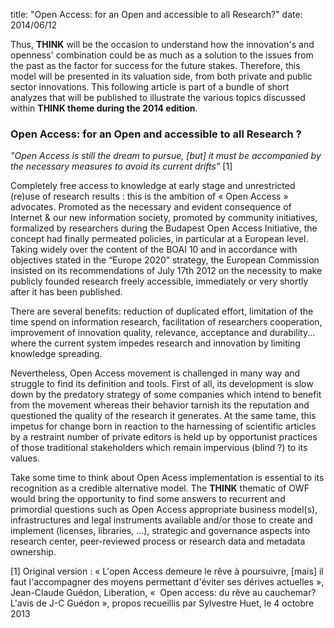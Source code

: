 title: "Open Access: for an Open and accessible to all Research?"
date: 2014/06/12

Thus, **THINK** will be the occasion to understand how the innovation's and openness' combination could be as much as a solution to the issues from the past as the factor for success for the future stakes. Therefore, this model will be presented in its valuation side, from both private and public sector innovations. This following article is part of a bundle of short analyzes that will be published to illustrate the various topics discussed within **THINK theme during the 2014 edition**.


### Open Access: for an Open and accessible to all Research ?

*"Open Access is still the dream to pursue, [but] it must be accompanied by the necessary measures to avoid its current drifts"* [1]


Completely free access to knowledge at early stage and unrestricted (re)use of research results : this is the ambition of « Open Access » advocates. Promoted as the necessary and evident consequence of Internet & our new information society, promoted by community initiatives, formalized by researchers during the Budapest Open Access Initiative, the concept had finally permeated policies, in particular at a European level. Taking widely over the content of the BOAI 10 and in accordance with objectives stated in the “Europe 2020” strategy, the European Commission insisted on its recommendations of July 17th 2012 on the necessity to make publicly founded research freely accessible, immediately or very shortly after it has been published.


There are several benefits: reduction of duplicated effort, limitation of the time spend on information research, facilitation of researchers cooperation, improvement of innovation quality, relevance, acceptance and durability... where the current system impedes research and innovation by limiting  knowledge spreading.


Nevertheless, Open Access movement is challenged in many way and struggle to find its definition and tools. First of all, its development is slow down by the predatory strategy of some companies which intend to benefit from the movement whereas their behavior tarnish its the reputation and questioned the quality of the research it generates. At the same tame, this impetus for change born in reaction to the harnessing of scientific articles by a restraint number of private editors is held up by opportunist practices of those traditional stakeholders which remain impervious (blind ?) to its values. 


Take some time to think about Open Acess implementation is essential to its recognition as a credible alternative model. The **THINK** thematic of OWF would bring the opportunity to find some answers to recurrent and primordial questions such as Open Access appropriate business model(s), infrastructures and legal instruments available and/or those to create and implement (licenses, libraries, …), strategic and governance aspects into research center, peer-reviewed process or research data and metadata ownership. 
	

[1] Original version : « L'open Access demeure le rêve à poursuivre, [mais] il faut l'accompagner des moyens permettant d'éviter ses dérives actuelles », Jean-Claude Guédon, Liberation, «  Open access: du rêve au cauchemar? L'avis de J-C Guédon », propos recueillis par Sylvestre Huet, le 4 octobre 2013
